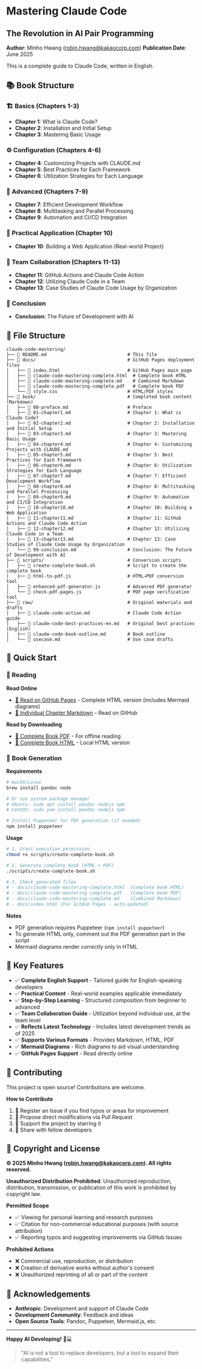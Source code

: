 # Mastering Claude Code
## The Revolution in AI Pair Programming

**Author**: Minho Hwang (robin.hwang@kakaocorp.com)
**Publication Date**: June 2025

This is a complete guide to Claude Code, written in English.

## 📚 Book Structure

### 🏗️ Basics (Chapters 1-3)
- **Chapter 1**: What is Claude Code?
- **Chapter 2**: Installation and Initial Setup
- **Chapter 3**: Mastering Basic Usage

### ⚙️ Configuration (Chapters 4-6)
- **Chapter 4**: Customizing Projects with CLAUDE.md
- **Chapter 5**: Best Practices for Each Framework
- **Chapter 6**: Utilization Strategies for Each Language

### 🚀 Advanced (Chapters 7-9)
- **Chapter 7**: Efficient Development Workflow
- **Chapter 8**: Multitasking and Parallel Processing
- **Chapter 9**: Automation and CI/CD Integration

### 💼 Practical Application (Chapter 10)
- **Chapter 10**: Building a Web Application (Real-world Project)

### 👥 Team Collaboration (Chapters 11-13)
- **Chapter 11**: GitHub Actions and Claude Code Action
- **Chapter 12**: Utilizing Claude Code in a Team
- **Chapter 13**: Case Studies of Claude Code Usage by Organization

### 📖 Conclusion
- **Conclusion**: The Future of Development with AI

## 📁 File Structure

```
claude-code-mastering/
├── 📄 README.md                              # This file
├── 📁 docs/                                  # GitHub Pages deployment files
│   ├── 📄 index.html                         # GitHub Pages main page
│   ├── 📄 claude-code-mastering-complete.html  # Complete book HTML
│   ├── 📄 claude-code-mastering-complete.md    # Combined Markdown
│   ├── 📄 claude-code-mastering-complete.pdf   # Complete book PDF
│   └── 📄 style.css                          # HTML/PDF styles
├── 📁 book/                                  # Completed book content (Markdown)
│   ├── 📄 00-preface.md                      # Preface
│   ├── 📄 01-chapter1.md                     # Chapter 1: What is Claude Code?
│   ├── 📄 02-chapter2.md                     # Chapter 2: Installation and Initial Setup
│   ├── 📄 03-chapter3.md                     # Chapter 3: Mastering Basic Usage
│   ├── 📄 04-chapter4.md                     # Chapter 4: Customizing Projects with CLAUDE.md
│   ├── 📄 05-chapter5.md                     # Chapter 5: Best Practices for Each Framework
│   ├── 📄 06-chapter6.md                     # Chapter 6: Utilization Strategies for Each Language
│   ├── 📄 07-chapter7.md                     # Chapter 7: Efficient Development Workflow
│   ├── 📄 08-chapter8.md                     # Chapter 8: Multitasking and Parallel Processing
│   ├── 📄 09-chapter9.md                     # Chapter 9: Automation and CI/CD Integration
│   ├── 📄 10-chapter10.md                    # Chapter 10: Building a Web Application
│   ├── 📄 11-chapter11.md                    # Chapter 11: GitHub Actions and Claude Code Action
│   ├── 📄 12-chapter12.md                    # Chapter 12: Utilizing Claude Code in a Team
│   ├── 📄 13-chapter13.md                    # Chapter 13: Case Studies of Claude Code Usage by Organization
│   └── 📄 99-conclusion.md                   # Conclusion: The Future of Development with AI
├── 📁 scripts/                               # Conversion scripts
│   ├── 🔧 create-complete-book.sh            # Script to create the complete book
│   ├── 🔧 html-to-pdf.js                     # HTML→PDF conversion tool
│   ├── 🔧 enhanced-pdf-generator.js          # Advanced PDF generator
│   └── 🔧 check-pdf-pages.js                 # PDF page verification tool
├── 📁 raw/                                   # Original materials and drafts
│   ├── 📄 claude-code-action.md              # Claude Code Action guide
│   ├── 📄 claude-code-best-practices-en.md   # Original best practices (English)
│   ├── 📄 claude-code-book-outline.md        # Book outline
│   └── 📄 usecase.md                         # Use case drafts
```

## 🚀 Quick Start

### 📖 Reading

**Read Online**
- [📄 Read on GitHub Pages](https://revfactory.github.io/claude-code-mastering/) - Complete HTML version (includes Mermaid diagrams)
- [📖 Individual Chapter Markdown](book/) - Read on GitHub

**Read by Downloading**
- [📄 Complete Book PDF](docs/claude-code-mastering-complete.pdf) - For offline reading
- [📄 Complete Book HTML](docs/claude-code-mastering-complete.html) - Local HTML version

### 🔧 Book Generation

**Requirements**
```bash
# macOS/Linux
brew install pandoc node

# Or use system package manager
# Ubuntu: sudo apt install pandoc nodejs npm
# CentOS: sudo yum install pandoc nodejs npm

# Install Puppeteer for PDF generation (if needed)
npm install puppeteer
```

**Usage**
```bash
# 1. Grant execution permission
chmod +x scripts/create-complete-book.sh

# 2. Generate complete book (HTML + PDF)
./scripts/create-complete-book.sh

# 3. Check generated files
# - docs/claude-code-mastering-complete.html  (Complete book HTML)
# - docs/claude-code-mastering-complete.pdf   (Complete book PDF)
# - docs/claude-code-mastering-complete.md    (Combined Markdown)
# - docs/index.html (For GitHub Pages - auto-updated)
```

**Notes**
- PDF generation requires Puppeteer (`npm install puppeteer`)
- To generate HTML only, comment out the PDF generation part in the script
- Mermaid diagrams render correctly only in HTML

## 🎯 Key Features

- ✅ **Complete English Support** - Tailored guide for English-speaking developers
- ✅ **Practical Content** - Real-world examples applicable immediately
- ✅ **Step-by-Step Learning** - Structured composition from beginner to advanced
- ✅ **Team Collaboration Guide** - Utilization beyond individual use, at the team level
- ✅ **Reflects Latest Technology** - Includes latest development trends as of 2025
- ✅ **Supports Various Formats** - Provides Markdown, HTML, PDF
- ✅ **Mermaid Diagrams** - Rich diagrams to aid visual understanding
- ✅ **GitHub Pages Support** - Read directly online

## 🤝 Contributing

This project is open source! Contributions are welcome.

**How to Contribute**

1. 📝 Register an Issue if you find typos or areas for improvement
2. 🔀 Propose direct modifications via Pull Request
3. 🌟 Support the project by starring it
4. 📢 Share with fellow developers

## 📄 Copyright and License

**© 2025 Minho Hwang (robin.hwang@kakaocorp.com). All rights reserved.**

**Unauthorized Distribution Prohibited**: Unauthorized reproduction, distribution, transmission, or publication of this work is prohibited by copyright law.

**Permitted Scope**
- ✅ Viewing for personal learning and research purposes
- ✅ Citation for non-commercial educational purposes (with source attribution)
- ✅ Reporting typos and suggesting improvements via GitHub Issues

**Prohibited Actions**
- ❌ Commercial use, reproduction, or distribution
- ❌ Creation of derivative works without author's consent
- ❌ Unauthorized reprinting of all or part of the content

## 🙏 Acknowledgements

- **Anthropic**: Development and support of Claude Code
- **Development Community**: Feedback and ideas
- **Open Source Tools**: Pandoc, Puppeteer, Mermaid.js, etc.

---

**Happy AI Developing!** 🤖💻

> "AI is not a tool to replace developers, but a tool to expand their capabilities."